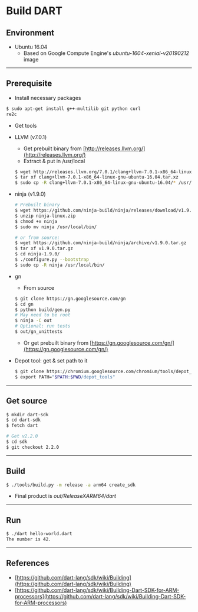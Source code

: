 # Build DART

## Environment

- Ubuntu 16.04
  - Based on Google Compute Engine's _ubuntu-1604-xenial-v20190212_ image

***

## Prerequisite

- Install necessary packages

```bash
$ sudo apt-get install g++-multilib git python curl 
re2c
```

- Get tools

- LLVM (v7.0.1)
  - Get prebuilt binary from [http://releases.llvm.org/](http://releases.llvm.org/)
  - Extract & put in /usr/local

  ```bash
  $ wget http://releases.llvm.org/7.0.1/clang+llvm-7.0.1-x86_64-linux-gnu-ubuntu-16.04.tar.xz
  $ tar xf clang+llvm-7.0.1-x86_64-linux-gnu-ubuntu-16.04.tar.xz
  $ sudo cp -R clang+llvm-7.0.1-x86_64-linux-gnu-ubuntu-16.04/* /usr/local/
  ```

- ninja (v1.9.0)

  ```bash
  # Prebuilt binary
  $ wget https://github.com/ninja-build/ninja/releases/download/v1.9.0/ninja-linux.zip
  $ unzip ninja-linux.zip
  $ chmod +x ninja
  $ sudo mv ninja /usr/local/bin/

  # or from source:
  $ wget https://github.com/ninja-build/ninja/archive/v1.9.0.tar.gz
  $ tar xf v1.9.0.tar.gz
  $ cd ninja-1.9.0/
  $ ./configure.py --bootstrap
  $ sudo cp -R ninja /usr/local/bin/
  ```

- gn

  - From source

  ```bash
  $ git clone https://gn.googlesource.com/gn
  $ cd gn
  $ python build/gen.py
  # May need to be root
  $ ninja -C out
  # Optional: run tests
  $ out/gn_unittests
  ```

  - Or get prebuilt binary from [https://gn.googlesource.com/gn/](https://gn.googlesource.com/gn/)

- Depot tool: get & set path to it

  ```bash
  $ git clone https://chromium.googlesource.com/chromium/tools/depot_tools.git
  $ export PATH="$PATH:$PWD/depot_tools"
  ```

***

## Get source

```bash
$ mkdir dart-sdk
$ cd dart-sdk
$ fetch dart

# Get v2.2.0
$ cd sdk
$ git checkout 2.2.0
```

***

## Build

```bash
$ ./tools/build.py -m release -a arm64 create_sdk
```

- Final product is _out/ReleaseXARM64/dart_

***

## Run

```bash
$ ./dart hello-world.dart
The number is 42.
```

***

## References

- [https://github.com/dart-lang/sdk/wiki/Building](https://github.com/dart-lang/sdk/wiki/Building)
- [https://github.com/dart-lang/sdk/wiki/Building-Dart-SDK-for-ARM-processors](https://github.com/dart-lang/sdk/wiki/Building-Dart-SDK-for-ARM-processors)
